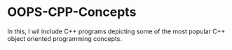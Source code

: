 # OOPS-CPP-Concepts
In this, I wil include C++ programs depicting some of the most popular C++ object oriented programming concepts.
